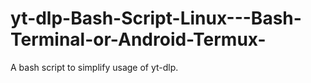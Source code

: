 # yt-dlp-Bash-Script-Linux---Bash-Terminal-or-Android-Termux-
A bash script to simplify usage of yt-dlp.

